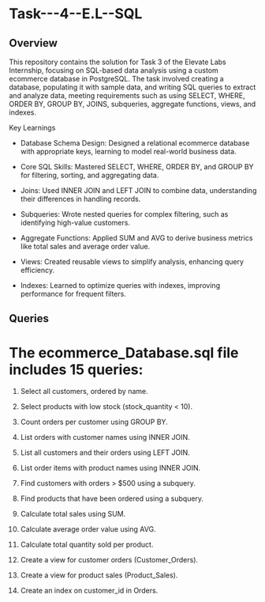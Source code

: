 # Task---4--E.L--SQL

## Overview

This repository contains the solution for Task 3 of the Elevate Labs Internship, focusing on SQL-based data analysis using a custom ecommerce database in PostgreSQL.
The task involved creating a database, populating it with sample data, and writing SQL queries to extract and analyze data, meeting requirements such as using SELECT, WHERE, ORDER BY, GROUP BY, JOINS, subqueries, aggregate functions, views, and indexes.

Key Learnings

* Database Schema Design: Designed a relational ecommerce database with appropriate keys, learning to model real-world business data.
  
* Core SQL Skills: Mastered SELECT, WHERE, ORDER BY, and GROUP BY for filtering, sorting, and aggregating data.
  
* Joins: Used INNER JOIN and LEFT JOIN to combine data, understanding their differences in handling records.

* Subqueries: Wrote nested queries for complex filtering, such as identifying high-value customers.

* Aggregate Functions: Applied SUM and AVG to derive business metrics like total sales and average order value.

* Views: Created reusable views to simplify analysis, enhancing query efficiency.

* Indexes: Learned to optimize queries with indexes, improving performance for frequent filters.


## Queries

# The ecommerce_Database.sql file includes 15 queries:

1. Select all customers, ordered by name.

2. Select products with low stock (stock_quantity < 10).

3. Count orders per customer using GROUP BY.

4. List orders with customer names using INNER JOIN.

5. List all customers and their orders using LEFT JOIN.

6. List order items with product names using INNER JOIN.

7. Find customers with orders > $500 using a subquery.

8. Find products that have been ordered using a subquery.

9. Calculate total sales using SUM.

10. Calculate average order value using AVG.

11. Calculate total quantity sold per product.

12. Create a view for customer orders (Customer_Orders).

13. Create a view for product sales (Product_Sales).

14. Create an index on customer_id in Orders.
